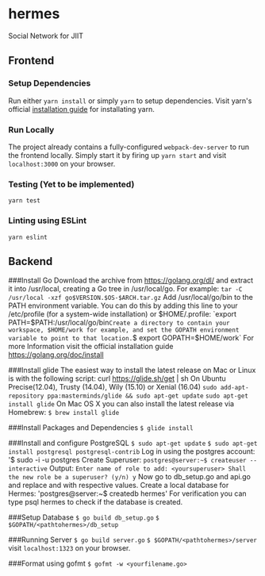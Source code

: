 # hermes
Social Network for JIIT

## Frontend

### Setup Dependencies
Run either `yarn install` or simply `yarn` to setup dependencies. Visit yarn's official [installation guide](https://yarnpkg.com/en/docs/install) for installating yarn.

### Run Locally
The project already contains a fully-configured `webpack-dev-server` to run the frontend locally. Simply start it by firing up `yarn start` and visit `localhost:3000` on your browser.

### Testing (Yet to be implemented)
`yarn test`

### Linting using ESLint
`yarn eslint`

## Backend


###Install Go
Download the archive from https://golang.org/dl/ and extract it into /usr/local, creating a Go tree in /usr/local/go. For example:
`tar -C /usr/local -xzf go$VERSION.$OS-$ARCH.tar.gz`
Add /usr/local/go/bin to the PATH environment variable. You can do this by adding this line to your /etc/profile (for a system-wide installation) or $HOME/.profile:
`export PATH=$PATH:/usr/local/go/bin`
Create a directory to contain your workspace, $HOME/work for example, and set the GOPATH environment variable to point to that location.
`$ export GOPATH=$HOME/work`
For more Information visit the official installation guide https://golang.org/doc/install

###Install glide
The easiest way to install the latest release on Mac or Linux is with the following script:
curl https://glide.sh/get | sh
On Ubuntu Precise(12.04), Trusty (14.04), Wily (15.10) or Xenial (16.04)
`sudo add-apt-repository ppa:masterminds/glide && sudo apt-get update`
`sudo apt-get install glide`
On Mac OS X you can also install the latest release via Homebrew:
`$ brew install glide`

###Install Packages and Dependencies
`$ glide install`

###Install and configure PostgreSQL
`$ sudo apt-get update`
`$ sudo apt-get install postgresql postgresql-contrib`
Log in using the postgres account:
'$ sudo -i -u postgres
Create Superuser:
`postgres@server:~$ createuser --interactive`
Output:
`Enter name of role to add: <yoursuperuser>
Shall the new role be a superuser? (y/n) y`
Now go to db_setup.go and api.go and replace <yoursuperuser> and <yoursudopassword> with respective values.
Create a local database for Hermes:
'postgres@server:~$ createdb hermes'
For verification you can type psql hermes to check if the database is created.

###Setup Database
`$ go build db_setup.go`
`$ $GOPATH/<pathtohermes>/db_setup`

###Running Server
`$ go build server.go`
`$ $GOPATH/<pathtohermes>/server`
visit `localhost:1323` on your browser.

###Format using gofmt
`$ gofmt -w <yourfilename.go>`
